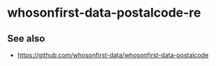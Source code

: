 # whosonfirst-data-postalcode-re

## See also

* https://github.com/whosonfirst-data/whosonfirst-data-postalcode
